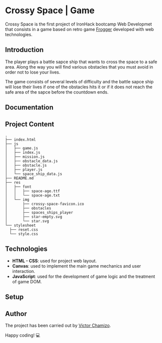 # Crossy Space | Game
Crossy Space is the first project of IronHack bootcamp Web Developmet that consists in a game based on retro game [Frogger](https://en.wikipedia.org/wiki/Frogger) developed with web technologies.

## Introduction
The player plays a battle sapce ship that wants to cross the space to a safe area. Along the way you will find various obstacles that you must avoid in order not to lose your lives.

The game consists of several levels of difficulty and the battle sapce ship will lose their lives if one of the obstacles hits it or if it does not reach the safe area of the sapce before the countdown ends.

## Documentation

## Project Content
  ```
.
├── index.html
├── js
│   ├── game.js
│   ├── index.js
│   ├── mission.js
│   ├── obstacle_data.js
│   ├── obstacle.js
│   ├── player.js
│   └── space_ship_data.js
├── README.md
├── res
│   ├── font
│   │   ├── space-age.ttf
│   │   └── space-age.txt
│   └── img
│       ├── crossy-space-favicon.ico
│       ├── obstacles   
│       ├── spaces_ships_player
│       ├── star-empty.svg
│       └── star.svg
└── stylesheet
    ├── reset.css
    └── style.css
  ```

## Technologies
- **HTML - CSS**: used for project web layout.
- **Canvas**: used to implement the main game mechanics and user interaction.
- **JavaScript**: used for the development of game logic and the treatment of game DOM.

## Setup

## Author

The project has been carried out by [Victor Chamizo](https://github.com/vctorChamizo).

Happy coding! 💻

